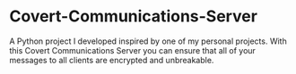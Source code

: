 # Covert-Communications-Server
A Python project I developed inspired by one of my personal projects. With this Covert Communications Server you can ensure that all of your messages to all clients are encrypted and unbreakable.
